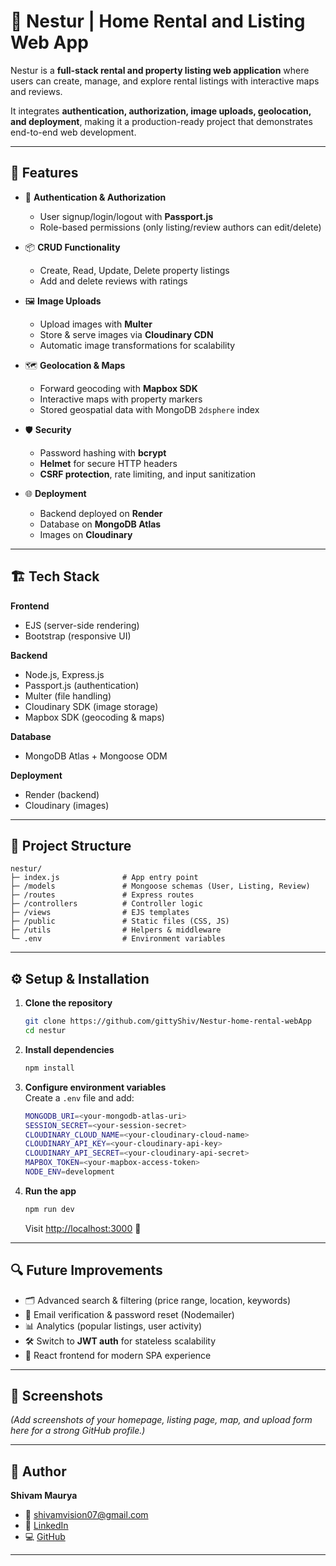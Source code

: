 # 🏡 Nestur | Home Rental and Listing Web App

Nestur is a **full-stack rental and property listing web application** where users can create, manage, and explore rental listings with interactive maps and reviews.  

It integrates **authentication, authorization, image uploads, geolocation, and deployment**, making it a production-ready project that demonstrates end-to-end web development.

---

## 🚀 Features

- 🔑 **Authentication & Authorization**  
  - User signup/login/logout with **Passport.js**  
  - Role-based permissions (only listing/review authors can edit/delete)  

- 📦 **CRUD Functionality**  
  - Create, Read, Update, Delete property listings  
  - Add and delete reviews with ratings  

- 🖼️ **Image Uploads**  
  - Upload images with **Multer**  
  - Store & serve images via **Cloudinary CDN**  
  - Automatic image transformations for scalability  

- 🗺️ **Geolocation & Maps**  
  - Forward geocoding with **Mapbox SDK**  
  - Interactive maps with property markers  
  - Stored geospatial data with MongoDB `2dsphere` index  

- 🛡️ **Security**  
  - Password hashing with **bcrypt**  
  - **Helmet** for secure HTTP headers  
  - **CSRF protection**, rate limiting, and input sanitization  

- 🌐 **Deployment**  
  - Backend deployed on **Render**  
  - Database on **MongoDB Atlas**  
  - Images on **Cloudinary**

---

## 🏗️ Tech Stack

**Frontend**  
- EJS (server-side rendering)  
- Bootstrap (responsive UI)  

**Backend**  
- Node.js, Express.js  
- Passport.js (authentication)  
- Multer (file handling)  
- Cloudinary SDK (image storage)  
- Mapbox SDK (geocoding & maps)  

**Database**  
- MongoDB Atlas + Mongoose ODM  

**Deployment**  
- Render (backend)  
- Cloudinary (images)  

---

## 📂 Project Structure

```
nestur/
├─ index.js              # App entry point
├─ /models               # Mongoose schemas (User, Listing, Review)
├─ /routes               # Express routes
├─ /controllers          # Controller logic
├─ /views                # EJS templates
├─ /public               # Static files (CSS, JS)
├─ /utils                # Helpers & middleware
└─ .env                  # Environment variables
```

---

## ⚙️ Setup & Installation

1. **Clone the repository**
   ```bash
   git clone https://github.com/gittyShiv/Nestur-home-rental-webApp
   cd nestur
   ```

2. **Install dependencies**
   ```bash
   npm install
   ```

3. **Configure environment variables**  
   Create a `.env` file and add:
   ```bash
   MONGODB_URI=<your-mongodb-atlas-uri>
   SESSION_SECRET=<your-session-secret>
   CLOUDINARY_CLOUD_NAME=<your-cloudinary-cloud-name>
   CLOUDINARY_API_KEY=<your-cloudinary-api-key>
   CLOUDINARY_API_SECRET=<your-cloudinary-api-secret>
   MAPBOX_TOKEN=<your-mapbox-access-token>
   NODE_ENV=development
   ```

4. **Run the app**
   ```bash
   npm run dev
   ```
   Visit [http://localhost:3000](http://localhost:3000) 🚀

---

## 🔍 Future Improvements

- 🗂️ Advanced search & filtering (price range, location, keywords)  
- 📧 Email verification & password reset (Nodemailer)  
- 📊 Analytics (popular listings, user activity)  
- 🛠️ Switch to **JWT auth** for stateless scalability  
- 📱 React frontend for modern SPA experience  

---

## 📸 Screenshots

*(Add screenshots of your homepage, listing page, map, and upload form here for a strong GitHub profile.)*

---

## 👤 Author

**Shivam Maurya**  
- 📧 [shivamvision07@gmail.com](mailto:shivamvision07@gmail.com)  
- 💼 [LinkedIn](https://www.linkedin.com)  
- 💻 [GitHub](https://github.com/github_username)

---
